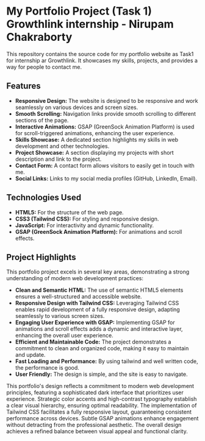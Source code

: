 # My Portfolio Project (Task 1) Growthlink internship - Nirupam Chakraborty

This repository contains the source code for my portfolio website as Task1 for internship ar Growthlink. It showcases my skills, projects, and provides a way for people to contact me.

## Features

* **Responsive Design:** The website is designed to be responsive and work seamlessly on various devices and screen sizes.
* **Smooth Scrolling:** Navigation links provide smooth scrolling to different sections of the page.
* **Interactive Animations:** GSAP (GreenSock Animation Platform) is used for scroll-triggered animations, enhancing the user experience.
* **Skills Showcase:** A dedicated section highlights my skills in web development and other technologies.
* **Project Showcase:** A section displaying my projects with short description and link to the project.
* **Contact Form:** A contact form allows visitors to easily get in touch with me.
* **Social Links:** Links to my social media profiles (GitHub, LinkedIn, Email).

## Technologies Used

* **HTML5:** For the structure of the web page.
* **CSS3 (Tailwind CSS):** For styling and responsive design.
* **JavaScript:** For interactivity and dynamic functionality.
* **GSAP (GreenSock Animation Platform):** For animations and scroll effects.


## Project Highlights

This portfolio project excels in several key areas, demonstrating a strong understanding of modern web development practices:

* **Clean and Semantic HTML:** The use of semantic HTML5 elements ensures a well-structured and accessible website.
* **Responsive Design with Tailwind CSS:** Leveraging Tailwind CSS enables rapid development of a fully responsive design, adapting seamlessly to various screen sizes.
* **Engaging User Experience with GSAP:** Implementing GSAP for animations and scroll effects adds a dynamic and interactive layer, enhancing the overall user experience.
* **Efficient and Maintainable Code:** The project demonstrates a commitment to clean and organized code, making it easy to maintain and update.
* **Fast Loading and Performance:** By using tailwind and well written code, the performance is good.
* **User Friendly:** The design is simple, and the site is easy to navigate.

This portfolio's design reflects a commitment to modern web development principles, featuring a sophisticated dark interface that prioritizes user experience. Strategic color accents and high-contrast typography establish a clear visual hierarchy, ensuring optimal readability. The implementation of Tailwind CSS facilitates a fully responsive layout, guaranteeing consistent performance across devices. Subtle GSAP animations enhance engagement without detracting from the professional aesthetic. The overall design achieves a refined balance between visual appeal and functional clarity.    
